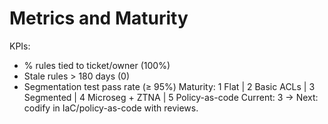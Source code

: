 # Metrics and Maturity
KPIs:
- % rules tied to ticket/owner (100%)
- Stale rules > 180 days (0)
- Segmentation test pass rate (≥ 95%)
Maturity:
1 Flat | 2 Basic ACLs | 3 Segmented | 4 Microseg + ZTNA | 5 Policy-as-code
Current: 3 → Next: codify in IaC/policy-as-code with reviews.

